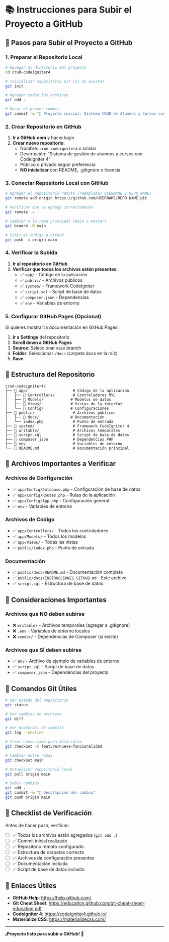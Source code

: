 # 📚 Instrucciones para Subir el Proyecto a GitHub

## 🚀 Pasos para Subir el Proyecto a GitHub

### **1. Preparar el Repositorio Local**

```bash
# Navegar al directorio del proyecto
cd crud-codeigniter4

# Inicializar repositorio Git (si no existe)
git init

# Agregar todos los archivos
git add .

# Hacer el primer commit
git commit -m "🎉 Proyecto inicial: Sistema CRUD de Alumnos y Cursos con CodeIgniter 4"
```

### **2. Crear Repositorio en GitHub**

1. **Ir a GitHub.com** y hacer login
2. **Crear nuevo repositorio**:
   - Nombre: `crud-codeigniter4` o similar
   - Descripción: "Sistema de gestión de alumnos y cursos con CodeIgniter 4"
   - Público o privado según preferencia
   - **NO inicializar** con README, .gitignore o licencia

### **3. Conectar Repositorio Local con GitHub**

```bash
# Agregar el repositorio remoto (reemplazar USERNAME y REPO_NAME)
git remote add origin https://github.com/USERNAME/REPO_NAME.git

# Verificar que se agregó correctamente
git remote -v

# Cambiar a la rama principal (main o master)
git branch -M main

# Subir el código a GitHub
git push -u origin main
```

### **4. Verificar la Subida**

1. **Ir al repositorio en GitHub**
2. **Verificar que todos los archivos estén presentes**:
   - ✅ `app/` - Código de la aplicación
   - ✅ `public/` - Archivos públicos
   - ✅ `system/` - Framework CodeIgniter
   - ✅ `script.sql` - Script de base de datos
   - ✅ `composer.json` - Dependencias
   - ✅ `env` - Variables de entorno

### **5. Configurar GitHub Pages (Opcional)**

Si quieres mostrar la documentación en GitHub Pages:

1. **Ir a Settings** del repositorio
2. **Scroll down a GitHub Pages**
3. **Source**: Seleccionar `main` branch
4. **Folder**: Seleccionar `/docs` (carpeta docs en la raíz)
5. **Save**

## 📁 Estructura del Repositorio

```
crud-codeigniter4/
├── 📁 app/                    # Código de la aplicación
│   ├── 📁 Controllers/        # Controladores MVC
│   ├── 📁 Models/            # Modelos de datos
│   ├── 📁 Views/             # Vistas de la interfaz
│   └── 📁 Config/            # Configuraciones
├── 📁 public/                 # Archivos públicos
│   ├── 📁 docs/              # Documentación
│   └── index.php             # Punto de entrada
├── 📁 system/                 # Framework CodeIgniter 4
├── 📁 writable/               # Archivos temporales
├── 📄 script.sql              # Script de base de datos
├── 📄 composer.json           # Dependencias PHP
├── 📄 env                     # Variables de entorno
└── 📄 README.md               # Documentación principal
```

## 🔧 Archivos Importantes a Verificar

### **Archivos de Configuración**
- ✅ `app/Config/Database.php` - Configuración de base de datos
- ✅ `app/Config/Routes.php` - Rutas de la aplicación
- ✅ `app/Config/App.php` - Configuración general
- ✅ `env` - Variables de entorno

### **Archivos de Código**
- ✅ `app/Controllers/` - Todos los controladores
- ✅ `app/Models/` - Todos los modelos
- ✅ `app/Views/` - Todas las vistas
- ✅ `public/index.php` - Punto de entrada

### **Documentación**
- ✅ `public/docs/README.md` - Documentación completa
- ✅ `public/docs/INSTRUCCIONES_GITHUB.md` - Este archivo
- ✅ `script.sql` - Estructura de base de datos

## 🚨 Consideraciones Importantes

### **Archivos que NO deben subirse**
- ❌ `writable/` - Archivos temporales (agregar a .gitignore)
- ❌ `.env` - Variables de entorno locales
- ❌ `vendor/` - Dependencias de Composer (si existe)

### **Archivos que SÍ deben subirse**
- ✅ `env` - Archivo de ejemplo de variables de entorno
- ✅ `script.sql` - Script de base de datos
- ✅ `composer.json` - Dependencias del proyecto

## 📝 Comandos Git Útiles

```bash
# Ver estado del repositorio
git status

# Ver cambios en archivos
git diff

# Ver historial de commits
git log --oneline

# Crear nueva rama para desarrollo
git checkout -b feature/nueva-funcionalidad

# Cambiar entre ramas
git checkout main

# Actualizar repositorio local
git pull origin main

# Subir cambios
git add .
git commit -m "📝 Descripción del cambio"
git push origin main
```

## 🎯 Checklist de Verificación

Antes de hacer push, verificar:

- [ ] ✅ Todos los archivos están agregados (`git add .`)
- [ ] ✅ Commit inicial realizado
- [ ] ✅ Repositorio remoto configurado
- [ ] ✅ Estructura de carpetas correcta
- [ ] ✅ Archivos de configuración presentes
- [ ] ✅ Documentación incluida
- [ ] ✅ Script de base de datos incluido

## 🔗 Enlaces Útiles

- **GitHub Help**: https://help.github.com/
- **Git Cheat Sheet**: https://education.github.com/git-cheat-sheet-education.pdf
- **CodeIgniter 4**: https://codeigniter4.github.io/
- **Materialize CSS**: https://materializecss.com/

---

**¡Proyecto listo para subir a GitHub! 🚀**
